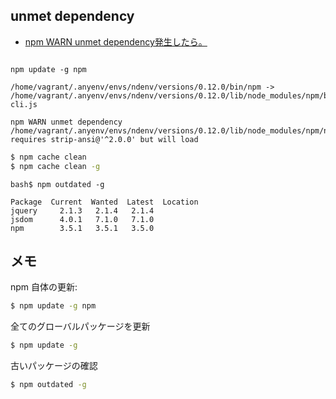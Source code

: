 ## unmet dependency

- [npm WARN unmet dependency発生したら。](https://www.wantedly.com/techniques/2700)

~~~bash$

npm update -g npm

/home/vagrant/.anyenv/envs/ndenv/versions/0.12.0/bin/npm -> /home/vagrant/.anyenv/envs/ndenv/versions/0.12.0/lib/node_modules/npm/bin/npm-cli.js

npm WARN unmet dependency /home/vagrant/.anyenv/envs/ndenv/versions/0.12.0/lib/node_modules/npm/node_modules/columnify requires strip-ansi@'^2.0.0' but will load
~~~

~~~bash
$ npm cache clean
$ npm cache clean -g
~~~

~~~
bash$ npm outdated -g

Package  Current  Wanted  Latest  Location
jquery     2.1.3   2.1.4   2.1.4  
jsdom      4.0.1   7.1.0   7.1.0  
npm        3.5.1   3.5.1   3.5.0  
~~~


## メモ

npm 自体の更新:

~~~bash
$ npm update -g npm
~~~

全てのグローバルパッケージを更新

~~~bash
$ npm update -g
~~~

古いパッケージの確認

~~~bash
$ npm outdated -g
~~~
